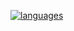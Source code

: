 [![languages](https://github-readme-stats.vercel.app/api/top-langs/?username=Skubiak0903&theme=shadow_blue)](https://github.com/anuraghazra/github-readme-stats)
